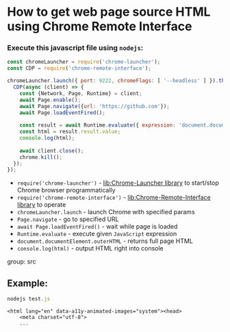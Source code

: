 # How to get web page source HTML using Chrome Remote Interface

### Execute this javascript file using `nodejs`:

```js
const chromeLauncher = require('chrome-launcher');
const CDP = require('chrome-remote-interface');

chromeLauncher.launch({ port: 9222, chromeFlags: [ '--headless' ] }).then(function(chrome) {
  CDP(async (client) => {
    const {Network, Page, Runtime} = client;
    await Page.enable();
    await Page.navigate({url: 'https://github.com'});
    await Page.loadEventFired();
    
    const result = await Runtime.evaluate({ expression: 'document.documentElement.outerHTML' });
    const html = result.result.value;
    console.log(html);
    
    await client.close();
    chrome.kill();
  });
});

```

- `require('chrome-launcher')` - [lib:Chrome-Launcher library](/chrome-headless/how-to-install-chrome-launcher-library) to start/stop Chrome browser programmatically
- `require('chrome-remote-interface')` - [lib:Chrome-Remote-Interface library](/chrome-headless/how-to-install-chrome-remote-interface) to operate
- `chromeLauncher.launch` - launch Chrome with specified params
- `Page.navigate` - go to specified URL
- `await Page.loadEventFired()` - wait while page is loaded
- `Runtime.evaluate` - execute given `JavaScript` expression
- `document.documentElement.outerHTML` - returns full page HTML
- `console.log(html)` - output HTML right into console

group: src

## Example: 
```js
nodejs test.js
```
```
<html lang="en" data-a11y-animated-images="system"><head>
    <meta charset="utf-8">
    ...
```


